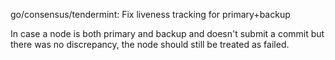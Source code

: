 go/consensus/tendermint: Fix liveness tracking for primary+backup

In case a node is both primary and backup and doesn't submit a commit but
there was no discrepancy, the node should still be treated as failed.
